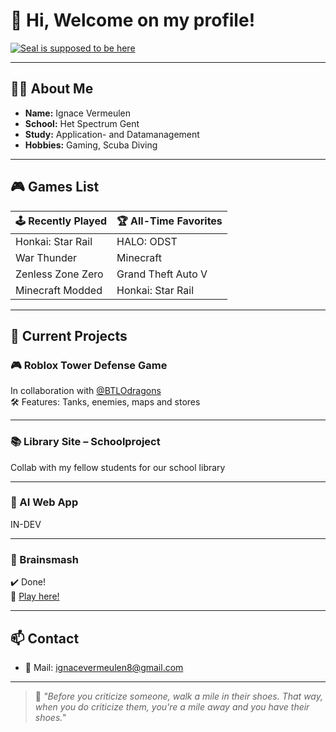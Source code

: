 # 👋 Hi, Welcome on my profile!

[![Seal is supposed to be here](https://media.tenor.com/qDqQ3-7u6aEAAAAd/seal.gif)](https://www.youtube.com/watch?v=dQw4w9WgXcQ)


---

## 👨‍💻 About Me
- **Name:** Ignace Vermeulen  
- **School:** Het Spectrum Gent  
- **Study:** Application- and Datamanagement  
- **Hobbies:** Gaming, Scuba Diving  
---

## 🎮 Games List

| 🕹️ Recently Played       | 🏆 All-Time Favorites     |
|--------------------------|---------------------------|
| Honkai: Star Rail        | HALO: ODST                |
| War Thunder              | Minecraft                 |
| Zenless Zone Zero        | Grand Theft Auto V        |
| Minecraft Modded         | Honkai: Star Rail         |

---

## 🚧 Current Projects

### 🎮 Roblox Tower Defense Game  
In collaboration with [@BTLOdragons](https://github.com/BTLOdragons)  
🛠️ Features: Tanks, enemies, maps and stores

---

### 📚 Library Site – Schoolproject  
Collab with my fellow students for our school library

---

### 🤖 AI Web App  
IN-DEV

---

### 🧠 Brainsmash  
✔️ Done!  
🔗 [Play here!](https://brainsmash.be)

---

## 📫 Contact

- 📧 Mail: <ignacevermeulen8@gmail.com>

---

> 🥾 *"Before you criticize someone, walk a mile in their shoes. That way, when you do criticize them, you're a mile away and you have their shoes."*

